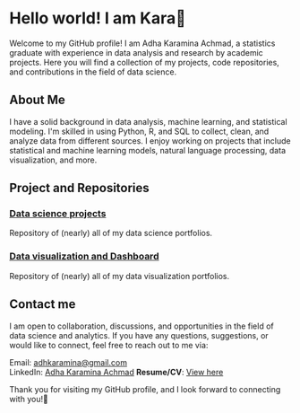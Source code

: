 # Hello world! I am Kara👋 
Welcome to my GitHub profile! I am Adha Karamina Achmad, a statistics graduate with experience in data analysis and research by academic projects. Here you will find a collection of my projects, code repositories, and contributions in the field of data science.

## About Me
I have a solid background in data analysis, machine learning, and statistical modeling. I'm skilled in using Python, R, and SQL to collect, clean, and analyze data from different sources. I enjoy working on projects that include statistical and machine learning models, natural language processing, data visualization, and more.

## Project and Repositories

### [Data science projects](https://github.com/adhkaraa/data-science-project)  
Repository of (nearly) all of my data science portfolios.

### [Data visualization and Dashboard](https://github.com/adhkaraa/visualization-project)  
Repository of (nearly) all of my data visualization portfolios.

## Contact me
I am open to collaboration, discussions, and opportunities in the field of data science and analytics. If you have any questions, suggestions, or would like to connect, feel free to reach out to me via:

Email: adhkaramina@gmail.com  
LinkedIn: [Adha Karamina Achmad](https://www.linkedin.com/in/adhakara/)
**Resume/CV**: [View here](https://drive.google.com/drive/folders/1MYyeGEo93X8ozf1DhsfHSHrTOtMzCqcu?usp=drive_link)  

Thank you for visiting my GitHub profile, and I look forward to connecting with you!🙌
